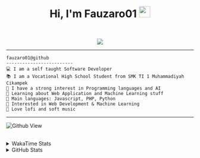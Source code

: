 <h1 align="center">
Hi, I'm Fauzaro01
  <img src="https://media.giphy.com/media/hvRJCLFzcasrR4ia7z/giphy.gif" width="30"></h1>
<br/>

<p align="center">
  <a href="https://github.com/DenverCoder1/readme-typing-svg">
    <img src="https://readme-typing-svg.herokuapp.com?lines=Chill%20and%20Coding;Full+Stack+Web+Developer;Student;Software%20Develover;Always%20learning%20new%20things&center=true&width=380&height=45">
  </a>
</p>

<hr>

```
fauzaro01@github
-------------------------
💻 I am a self taught Software Developer
📚 I am a Vocational High School Student from SMK TI 1 Muhammadiyah Cikampek
📝 I have a strong interest in Programming languages and AI
🌱 Learning about Web Application and Machine Learning stuff
🌟 Main languages: Javascript, PHP, Python
🚩 Interested in Web Development & Machine Learning
🎵 Love lofi and soft music 
```

<hr>

![Github View](https://komarev.com/ghpvc/?username=fauzaro01&style=flat-square)
<br><br>
<details>
  <summary>
     WakaTime Stats
  </summary>
  <br>
  <!--START_SECTION:waka-->

```txt
From: 10 September 2021 - To: 01 June 2025

Total Time: 866 hrs 34 mins

JavaScript          269 hrs 53 mins ███████▓░░░░░░░░░░░░░░░░░   31.14 %
PHP                 176 hrs 44 mins █████░░░░░░░░░░░░░░░░░░░░   20.39 %
HTML                104 hrs 43 mins ███░░░░░░░░░░░░░░░░░░░░░░   12.08 %
Blade Template      84 hrs 49 mins  ██▒░░░░░░░░░░░░░░░░░░░░░░   09.79 %
EJS                 56 hrs 49 mins  █▓░░░░░░░░░░░░░░░░░░░░░░░   06.56 %
Java                41 hrs 50 mins  █▒░░░░░░░░░░░░░░░░░░░░░░░   04.83 %
CSS                 34 hrs 24 mins  █░░░░░░░░░░░░░░░░░░░░░░░░   03.97 %
JSON                31 hrs 19 mins  █░░░░░░░░░░░░░░░░░░░░░░░░   03.62 %
Python              13 hrs 52 mins  ▒░░░░░░░░░░░░░░░░░░░░░░░░   01.60 %
Other               6 hrs 35 mins   ▒░░░░░░░░░░░░░░░░░░░░░░░░   00.76 %
```

<!--END_SECTION:waka-->
</details>
<details>
  <summary>
    GitHub Stats
  </summary>
  <br>
  <div align="center">
    <img src="https://github-readme-stats.vercel.app/api?username=Fauzaro01&show_icons=true&theme=algolia" alt="Fauzaro01's GitHub Stats" style="margin: 20px;" />
    <img src="https://github-readme-streak-stats.herokuapp.com/?user=Fauzaro01&theme=algolia" alt="Fauzaro01's GitHub Streak" style="margin: 20px;" />
  </div>

  <div align="center">
    <img src="https://github-readme-stats.vercel.app/api?username=Fauzaro01&show_icons=true&locale=en&count_private=true&hide_rank=true&custom_title=My%20GitHub%20Stats&disable_animations=true&theme=algolia" alt="Fauzaro01's Stars" style="margin: 20px;" />
    <img src="https://github-readme-stats.vercel.app/api/top-langs/?username=Fauzaro01&langs_count=8&theme=algolia&layout=compact" alt="Top Languages" style="margin: 20px;" />
  </div>
</details>
